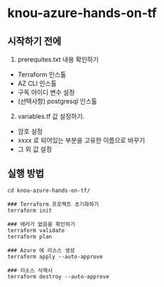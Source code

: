 # knou-azure-hands-on-tf

## 시작하기 전에

1. prerequites.txt 내용 확인하기
- Terraform 인스톨
- AZ CLI 인스톨
- 구독 아이디 변수 설정
- (선택사항) postgresql 인스톨

2. variables.tf 값 설정하기.
- 암호 설정
- xxxx 로 되어있는 부분을 고유한 이름으로 바꾸기
- 그 외 값 설정

## 실행 방법
```
cd knou-azure-hands-on-tf/ 

### Terraform 프로젝트 초기화하기
terraform init

### 에러가 없음을 확인하기
terraform validate
terraform plan

### Azure 에 리소스 생성
terraform apply --auto-approve

### 리소스 삭제시
terraform destroy --auto-approve
```
